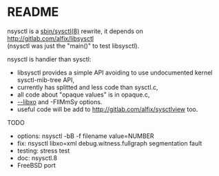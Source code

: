 README
======

nsysctl is a [sbin/sysctl(8)](https://www.freebsd.org/cgi/man.cgi?query=sysctl&sektion=8&manpath=FreeBSD+13-current) 
rewrite, it depends on http://gitlab.com/alfix/libsysctl   
(nsysctl was just the "main()" to test libsysctl).   

nsysctl is handier than sysctl: 

 * libsysctl provides a simple API avoiding to use undocumented kernel sysctl-mib-tree API, 
 * currently has splitted and less code than sysctl.c, 
 * all code about "opaque values" is in opaque.c, 
 * [--libxo](https://wiki.freebsd.org/LibXo) and -FIlMmSy options. 
 * useful code will be add to http://gitlab.com/alfix/sysctlview too.

TODO  

 * options: nsysctl -bB -f filename  value=NUMBER
 * fix: nsysctl libxo=xml debug.witness.fullgraph segmentation fault
 * testing: stress test
 * doc: nsysctl.8
 * FreeBSD port

